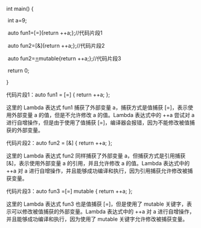 int main() {

​    int a=9;

​    auto fun1=[=]{return ++a;};//代码片段1

​    auto fun2=[&]{return ++a;};//代码片段2

​    auto fun2=[=]()mutable{return ++a;};//代码片段3 

​    return 0;

}







代码片段1：auto fun1 = [=] { return ++a; };

 这里的 Lambda 表达式 fun1 捕获了外部变量 a，捕获方式是值捕获 [=]，表示使用外部变量 a 的值，但是不允许修改 a 的值。Lambda 表达式中的 ++a 尝试对 a 进行自增操作，但是由于使用了值捕获 [=]，编译器会报错，因为不能修改被值捕获的外部变量。



代码片段2：auto fun2 = [&] { return ++a; }; 

这里的 Lambda 表达式 fun2 同样捕获了外部变量 a，但捕获方式是引用捕获 [&]，表示使用外部变量 a 的引用，并且允许修改 a 的值。Lambda 表达式中的 ++a 对 a 进行自增操作，并且能够成功编译和执行，因为引用捕获允许修改被捕获变量。



代码片段3：auto fun3 =[=] mutable { return ++a; };

 这里的 Lambda 表达式 fun3 也是值捕获 [=]，但是使用了 mutable 关键字，表示可以修改被值捕获的外部变量。Lambda 表达式中的 ++a 对 a 进行自增操作，并且能够成功编译和执行，因为使用了 mutable 关键字允许修改被捕获变量。